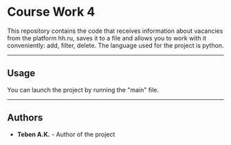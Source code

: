 # Course Work 4

This repository contains the code that receives information about vacancies from the platform hh.ru,
saves it to a file and allows you to work with it conveniently: add, filter, delete.
The language used for the project is python.
***

## Usage

You can launch the project by running the "main" file.
***

## Authors

- **Teben A.K.** - Author of the project
